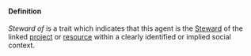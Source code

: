#### Definition

*Steward of* is a trait which indicates that this agent is the [Steward](https://github.com/gcassel/IO/blob/main/terms/steward.md) of the linked [project](https://github.com/gcassel/IO/blob/main/terms/project.md) or [resource]([https://github.com/gcassel/IO/blob/main/terms/](https://github.com/gcassel/Modular-Organization-Terminology/blob/master/terms/)https://github.com/gcassel/Modular-Organization-Terminology/blob/master/terms/resource.md) within a clearly identified or implied social context.
